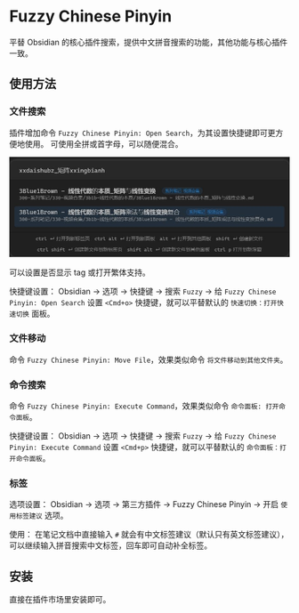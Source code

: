# Fuzzy Chinese Pinyin

平替 Obsidian 的核心插件搜索，提供中文拼音搜索的功能，其他功能与核心插件一致。

## 使用方法

### 文件搜索

插件增加命令 `Fuzzy Chinese Pinyin: Open Search`，为其设置快捷键即可更方便地使用。
可使用全拼或首字母，可以随便混合。

![](README.jpg)

可以设置是否显示 tag 或打开繁体支持。

快捷键设置：
Obsidian -> 选项 -> 快捷键 -> 搜索 `Fuzzy` -> 给 `Fuzzy Chinese Pinyin: Open Search` 设置 `<Cmd+o>` 快捷键，就可以平替默认的 `快速切换：打开快速切换` 面板。

### 文件移动

命令 `Fuzzy Chinese Pinyin: Move File`，效果类似命令 `将文件移动到其他文件夹`。

### 命令搜索

命令 `Fuzzy Chinese Pinyin: Execute Command`，效果类似命令 `命令面板: 打开命令面板`。

快捷键设置：
Obsidian -> 选项 -> 快捷键 -> 搜索 `Fuzzy` -> 给 `Fuzzy Chinese Pinyin: Execute Command` 设置 `<Cmd+p>` 快捷键，就可以平替默认的 `命令面板：打开命令面板`。

### 标签

选项设置：
Obsidian -> 选项 -> 第三方插件 -> Fuzzy Chinese Pinyin -> 开启 `使用标签建议` 选项。

使用：
在笔记文档中直接输入 `#` 就会有中文标签建议（默认只有英文标签建议），可以继续输入拼音搜索中文标签，回车即可自动补全标签。

## 安装

直接在插件市场里安装即可。
